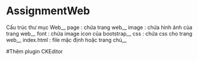 # AssignmentWeb

Cấu trúc thư mục Web__
page : chứa trang web__
image : chứa hình ảnh của trang web__
font : chứa image icon của bootstrap__ 
css : chứa css cho trang web__
index.html : file mặc định hoặc trang chủ__

#Thêm plugin CKEditor

 
